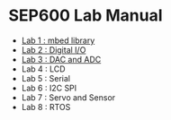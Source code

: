 # SEP600 Lab Manual

- [Lab 1 : mbed library](lab1.md)
- [Lab 2 : Digital I/O](lab2.md)
- [Lab 3 : DAC and ADC](lab3.md)
- Lab 4 : LCD
- Lab 5 : Serial
- Lab 6 : I2C SPI
- Lab 7 : Servo and Sensor
- Lab 8 : RTOS